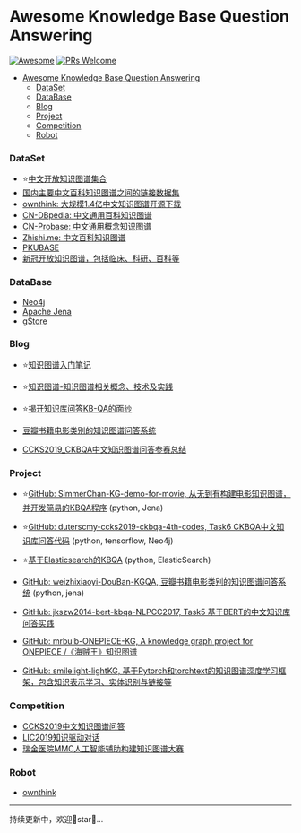 # Awesome Knowledge Base Question Answering

[![Awesome](https://cdn.rawgit.com/sindresorhus/awesome/d7305f38d29fed78fa85652e3a63e154dd8e8829/media/badge.svg)](https://github.com/sindresorhus/awesome) [![PRs Welcome](https://img.shields.io/badge/PRs-welcome-brightgreen.svg?style=flat-square)](http://makeapullrequest.com)

- [Awesome Knowledge Base Question Answering](#Awesome-Knowledge-Base-Question-Answering)
  - [DataSet](#DataSet)
  - [DataBase](#DataBase)
  - [Blog](#Blog)
  - [Project](#Project)
  - [Competition](#Competition)
  - [Robot](#Robot)

### DataSet

+ :star:[中文开放知识图谱集合](http://openkg.cn/dataset)
+ [国内主要中文百科知识图谱之间的链接数据集](http://openkg.cn/dataset/links-encyclopedia)
+ [ownthink: 大规模1.4亿中文知识图谱开源下载](http://openkg.cn/dataset/ownthink-v2)
+ [CN-DBpedia: 中文通用百科知识图谱](http://openkg.cn/dataset/cndbpedia)
+ [CN-Probase: 中文通用概念知识图谱](http://openkg.cn/dataset/cnprobase)
+ [Zhishi.me: 中文百科知识图谱](http://openkg.cn/dataset/zhishi-me-dump)
+ [PKUBASE](https://github.com/pkumod/CKBQA)
+ [新冠开放知识图谱，包括临床、科研、百科等](http://openkg.cn/group/coronavirus)

### DataBase

+ [Neo4j](https://neo4j.com/)
+ [Apache Jena](https://jena.apache.org/)
+ [gStore](http://www.gstore-pku.com/pcsite/index.html)

### Blog

+ :star:[知识图谱入门笔记](https://zhuanlan.zhihu.com/c_211846834)
+ :star:[知识图谱-知识图谱相关概念、技术及实践](https://zhuanlan.zhihu.com/knowledgegraph)

+ :star:[揭开知识库问答KB-QA的面纱](https://zhuanlan.zhihu.com/p/27141786)
+ [豆瓣书籍电影类别的知识图谱问答系统](https://zhuanlan.zhihu.com/p/77594908)
+ [CCKS2019_CKBQA中文知识图谱问答参赛总结](http://www.zhuzongkui.top/2019/08/04/ccks2019_ckbqa/)

### Project

+ :star:[GitHub: SimmerChan-KG-demo-for-movie, 从无到有构建电影知识图谱，并开发简易的KBQA程序](https://github.com/SimmerChan/KG-demo-for-movie) (python, Jena)

+ :star:[GitHub: duterscmy-ccks2019-ckbqa-4th-codes, Task6 CKBQA中文知识库问答代码](https://github.com/duterscmy/ccks2019-ckbqa-4th-codes) (python, tensorflow, Neo4j)
+ :star:[基于Elasticsearch的KBQA](https://github.com/keyue123/poemElasticDemo) (python, ElasticSearch)

+ [GitHub: weizhixiaoyi-DouBan-KGQA, 豆瓣书籍电影类别的知识图谱问答系统](https://github.com/weizhixiaoyi/DouBan-KGQA) (python, jena)
+ [ GitHub: jkszw2014-bert-kbqa-NLPCC2017, Task5 基于BERT的中文知识库问答实践](https://github.com/jkszw2014/bert-kbqa-NLPCC2017)
+ [GitHub: mrbulb-ONEPIECE-KG, A knowledge graph project for ONEPIECE /《海贼王》知识图谱](https://github.com/mrbulb/ONEPIECE-KG)
+ [GitHub: smilelight-lightKG, 基于Pytorch和torchtext的知识图谱深度学习框架，包含知识表示学习、实体识别与链接等](https://github.com/smilelight/lightKG)

### Competition

+ [CCKS2019中文知识图谱问答](https://www.biendata.com/competition/ccks_2019_6/)
+ [LIC2019知识驱动对话](http://lic2019.ccf.org.cn/talk)
+ [瑞金医院MMC人工智能辅助构建知识图谱大赛](https://tianchi.aliyun.com/competition/entrance/231687/introduction)

### Robot

+ [ownthink](https://www.ownthink.com/robot.html)

---

持续更新中，欢迎👏star:star2:...
